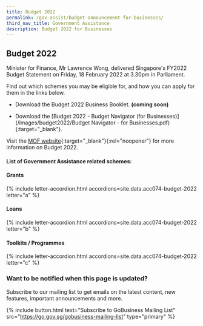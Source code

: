 ```yaml
---
title: Budget 2022
permalink: /gov-assist/budget-announcement-for-businesses/
third_nav_title: Government Assistance
description: Budget 2022 for Businesses
---
```


## Budget 2022

Minister for Finance, Mr Lawrence Wong, delivered Singapore's FY2022 Budget Statement on Friday, 18 February 2022 at 3.30pm in Parliament.

Find out which schemes you may be eligible for, and how you can apply for them in the links below.

- Download the Budget 2022 Business Booklet. <b>(coming soon)</b>

- Download the [Budget 2022 - Budget Navigator (for Businesses)](/images/budget2022/Budget Navigator - for Businesses.pdf){:target="_blank"}.

Visit the [MOF website](https://www.mof.gov.sg/){:target="_blank"}{:rel="noopener"} for more information on Budget 2022.

#### List of Government Assistance related schemes:

#### Grants

{% include letter-accordion.html accordions=site.data.acc074-budget-2022 letter="a" %}

#### Loans

{% include letter-accordion.html accordions=site.data.acc074-budget-2022 letter="b" %}

#### Toolkits / Programmes

{% include letter-accordion.html accordions=site.data.acc074-budget-2022 letter="c" %}

### Want to be notified when this page is updated?

Subscribe to our mailing list to get emails on the latest content, new features, important announcements and more. 

{% include button.html text="Subscribe to GoBusiness Mailing List" src="https://go.gov.sg/gobusiness-mailing-list" type="primary" %}


<script src="/jquery/jquery.min.js"></script>
<script src="/jquery/bp-menu-new-tab.js"></script>
